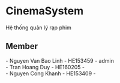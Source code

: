<h1> CinemaSystem </h1>
Hệ thống quản lý rạp phim
<h2> Member </h2>
- Nguyen Van Bao Linh - HE153459 - admin <br>
- Tran Hoang Duy - HE160205 - <br>
- Nguyen Cong Khanh - HE153409 - <br>
